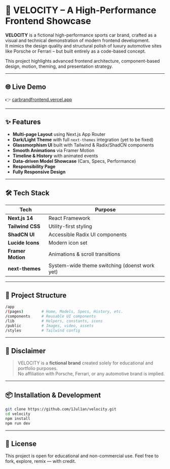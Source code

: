 # 🚗 VELOCITY – A High-Performance Frontend Showcase

**VELOCITY** is a fictional high-performance sports car brand, crafted as a visual and technical demonstration of modern frontend development.  
It mimics the design quality and structural polish of luxury automotive sites like Porsche or Ferrari – but built entirely as a code-based concept.

This project highlights advanced frontend architecture, component-based design, motion, theming, and presentation strategy.

---

## 🌐 Live Demo

👉 [carbrandfrontend.vercel.app](carbrandfrontend.vercel.app)  

---

## ✨ Features

- **Multi-page Layout** using Next.js App Router
- **Dark/Light Theme** with full `next-themes` integration (yet to be fixed)
- **Glassmorphism UI** built with Tailwind & Radix/ShadCN components
- **Smooth Animations** via Framer Motion
- **Timeline & History** with animated events
- **Data-driven Model Showcase** (Cars, Specs, Performance)
- **Responsibility Page**
- **Fully Responsive Design**

---

## 🛠️ Tech Stack

| Tech            | Purpose                             |
|-----------------|-------------------------------------|
| **Next.js 14**  | React Framework                     |
| **Tailwind CSS**| Utility-first styling               |
| **ShadCN UI**   | Accessible Radix UI components      |
| **Lucide Icons**| Modern icon set                     |
| **Framer Motion**| Animations & scroll transitions    |
| **next-themes** | System-wide theme switching  (doenst work yet)       |

---

## 📁 Project Structure
```bash
/app
/(pages)        # Home, Models, Specs, History, etc.
/components     # Reusable UI components
/lib            # Helpers, constants, icons
/public         # Images, video, assets
/styles         # Tailwind config
```

---

## 🚧 Disclaimer

> VELOCITY is a **fictional brand** created solely for educational and portfolio purposes.  
> No affiliation with Porsche, Ferrari, or any automotive brand is implied.

---

## 📦 Installation & Development

```bash
git clone https://github.com/1Jul1an/velocity.git
cd velocity
npm install
npm run dev
````

---

## 📄 License

This project is open for educational and non-commercial use.
Feel free to fork, explore, remix — with credit.
